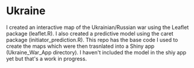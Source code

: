 # Ukraine

I created an interactive map of the Ukrainian/Russian war using the Leaflet package (leaflet.R). I also created a predictive model using the caret package (initiator_prediction.R). This repo has the base code I used to create the maps which were then trasnlated into a Shiny app (Ukraine_War_App directory). I haven't included the model in the shiy app yet but that's a work in progress. 
